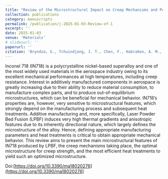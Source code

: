 ```yaml
---
title: "Review of the Microstructural Impact on Creep Mechanisms and Performance for Laser Powder Bed Fusion Inconel 718"
collection: publications
category: manuscripts
permalink: /publication/j-2025-01-03-Review-of-1
excerpt: ''
date: 2025-01-03
venue: 'Materials'
# slidesurl: ''
paperurl: ''
citation: 'Bryndza, G., Tchuindjang, J. T., Chen, F., Habraken, A. M., Sepúlveda, H., Tuninetti, V., ... & Duchêne, L. (2025). Review of the Microstructural Impact on Creep Mechanisms and Performance for Laser Powder Bed Fusion Inconel 718. Materials, 18(2), 276.'
---
```


Inconel 718 (IN718) is a polycrystalline nickel-based superalloy and one of the most widely used materials in the aerospace industry owing to its excellent mechanical performances at high temperatures, including creep resistance. Interest in additively manufactured components in aerospace is greatly increasing due to their ability to reduce material consumption, to manufacture complex parts, and to produce out-of-equilibrium microstructures, which can be beneficial for mechanical behavior. IN718’s properties are, however, very sensitive to microstructural features, which strongly depend on the manufacturing process and subsequent heat treatments. Additive manufacturing and, more specifically, Laser Powder Bed Fusion (LPBF) induces very high thermal gradients and anisotropic features due to its inherently directional nature, which largely defines the microstructure of the alloy. Hence, defining appropriate manufacturing parameters and heat treatments is critical to obtain appropriate mechanical behavior. This review aims to present the main microstructural features of IN718 produced by LPBF, the creep mechanisms taking place, the optimal microstructure for creep strength, and the most efficient heat treatments to yield such an optimized microstructure.

Doi:[https://doi.org/10.3390/ma18020276](https://doi.org/10.3390/ma18020276)
